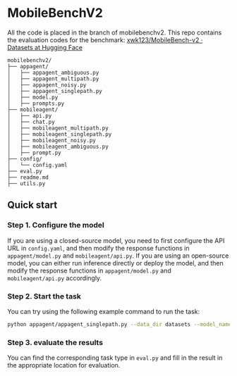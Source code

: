 # MobileBenchV2
All the code is placed in the branch of mobilebenchv2.
This repo contains the evaluation codes for the benchmark: [xwk123/MobileBench-v2 · Datasets at Hugging Face](https://huggingface.co/datasets/xwk123/MobileBench-v2)

```text
mobilebenchv2/
├── appagent/
│   ├── appagent_ambiguous.py
│   ├── appagent_multipath.py
│   ├── appagent_noisy.py
│   ├── appagent_singlepath.py
│   ├── model.py
│   ├── prompts.py
├── mobileagent/
│   ├── api.py
│   ├── chat.py
│   ├── mobileagent_multipath.py
│   ├── mobileagent_singlepath.py
│   ├── mobileagent_noisy.py
│   ├── mobileagent_ambiguous.py
│   ├── prompt.py
├── config/
│   └── config.yaml
├── eval.py
├── readme.md
├── utils.py
```

## Quick start 

### Step 1.  Configure the model

If you are using a closed-source model, you need to first configure the API URL in `config.yaml`, and then modify the response functions in `appagent/model.py` and `mobileagent/api.py`.  If you are using an open-source model, you can either run inference directly or deploy the model, and then modify the response functions in `appagent/model.py` and `mobileagent/api.py` accordingly.

### Step 2. Start the task

You can try using the following example command to run the task: 

```bash
python appagent/appagent_singlepath.py --data_dir datasets --model_name gpt-4o --config_path config/config.yaml --task_file single_simple --task_file simple_tasks_sample.json --model_type OpenAI --save_path results
```

### Step 3. evaluate the results

You can find the corresponding task type in `eval.py` and fill in the result in the appropriate location for evaluation.
